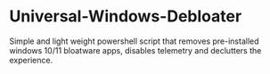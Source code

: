 # Universal-Windows-Debloater
Simple and light weight powershell script that removes pre-installed windows 10/11 bloatware apps, disables telemetry and declutters the experience.
